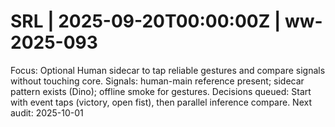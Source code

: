 # SRL | 2025-09-20T00:00:00Z | ww-2025-093

Focus: Optional Human sidecar to tap reliable gestures and compare signals without touching core.
Signals: human-main reference present; sidecar pattern exists (Dino); offline smoke for gestures.
Decisions queued: Start with event taps (victory, open fist), then parallel inference compare.
Next audit: 2025-10-01
